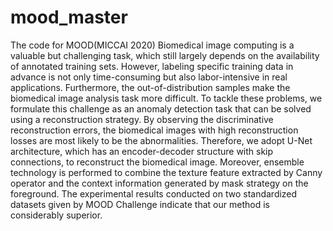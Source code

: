 # mood_master
The code for MOOD(MICCAI 2020)
Biomedical image computing is a valuable but challenging task, which still largely depends on the availability of annotated training sets. However, labeling specific training data in advance is not only time-consuming but also labor-intensive in real applications. Furthermore, the out-of-distribution samples make the biomedical image analysis task more difficult.
To tackle these problems, we formulate this challenge as an anomaly detection task that can be solved using a reconstruction strategy. By observing the discriminative reconstruction errors, the biomedical images with high reconstruction losses are most likely to be the abnormalities. Therefore, we adopt U-Net architecture, which has an encoder-decoder structure with skip connections, to reconstruct the biomedical image. Moreover, ensemble technology is performed to combine the texture feature extracted by Canny operator and the context information generated by mask strategy on the foreground.
The experimental results conducted on two standardized datasets given by MOOD Challenge indicate that our method is considerably superior.
